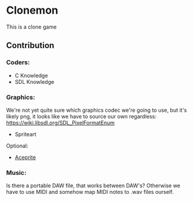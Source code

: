 # Clonemon
This is a clone game

## Contribution
### Coders:

- C Knowledge
- SDL Knowledge

### Graphics:
We're not yet quite sure which graphics codec we're going to use, but it's likely png, it looks like we have to source our own regardless: https://wiki.libsdl.org/SDL_PixelFormatEnum
- Spriteart

Optional:
- [Aceprite]

### Music:
Is there a portable DAW file, that works between DAW's? Otherwise we have to use MIDI and somehow map MIDI notes to .wav files ourself.

[Aceprite]: https://www.aseprite.org
